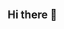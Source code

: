 ## Hi there 👋

<!--
**ZagBaZ/ZagBaZ** is a ✨ _special_ ✨ repository because its `README.md` (this file) appears on your GitHub profile.

[![ZagBaz's GitHub Stats](https://github-readme-stats.vercel.app/api?username=ZagBaz&count_private=true&show_icons=true&theme=buefy)](https://github.com/ZagBaz)
[![ZagBaz's wakatime stats](https://github-readme-stats.vercel.app/api/wakatime?username=ZagBaz&layout=compact&theme=buefy)](https://github.com/ZagBaz)
[![Top Langs](https://github-readme-stats.vercel.app/api/top-langs/?username=ZagBaz&layout=compact&theme=buefy)](https://github.com/ZagBaz)


Here are some ideas to get you started:

- 🔭 I’m currently working on ...
- 🌱 I’m currently learning ...
- 👯 I’m looking to collaborate on ...
- 🤔 I’m looking for help with ...
- 💬 Ask me about ...
- 📫 How to reach me: ...
- 😄 Pronouns: ...
- ⚡ Fun fact: ...
-->
